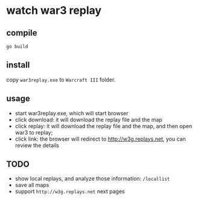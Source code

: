 # watch war3 replay

## compile

```
go build
```

## install

copy `war3replay.exe` to `Warcraft III` folder.

## usage

* start war3replay.exe, which will start browser
* click download: it will download the replay file and the map
* click replay: it will download the replay file and the map, and then open war3 to replay;
* click link: the browser will redirect to http://w3g.replays.net, you can review the details

## TODO

* show local replays, and analyze those information: `/locallist`
* save all maps
* support `http://w3g.replays.net` next pages
